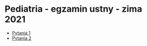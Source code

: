 # Pediatria - egzamin ustny - zima 2021

- [Pytania 1](./pytania1.md)
- [Pytania 2](./pytania2.md)

